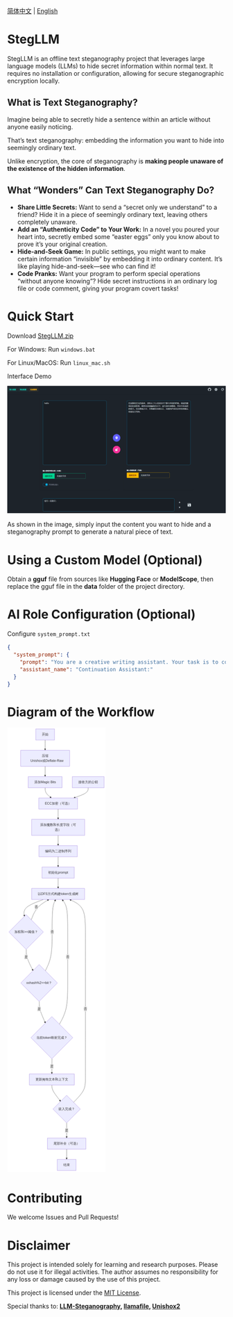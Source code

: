 [简体中文](README.md) | [English](README_en.md)
# StegLLM

StegLLM is an offline text steganography project that leverages large language models (LLMs) to hide secret information within normal text. It requires no installation or configuration, allowing for secure steganographic encryption locally.

## What is Text Steganography?

Imagine being able to secretly hide a sentence within an article without anyone easily noticing.

That’s text steganography: embedding the information you want to hide into seemingly ordinary text.

Unlike encryption, the core of steganography is **making people unaware of the existence of the hidden information**.

## What “Wonders” Can Text Steganography Do?

*   **Share Little Secrets:** Want to send a “secret only we understand” to a friend? Hide it in a piece of seemingly ordinary text, leaving others completely unaware.
*   **Add an “Authenticity Code” to Your Work:** In a novel you poured your heart into, secretly embed some “easter eggs” only you know about to prove it’s your original creation.
*   **Hide-and-Seek Game:** In public settings, you might want to make certain information “invisible” by embedding it into ordinary content. It’s like playing hide-and-seek—see who can find it!
*   **Code Pranks:** Want your program to perform special operations “without anyone knowing”? Hide secret instructions in an ordinary log file or code comment, giving your program covert tasks!

# Quick Start

Download [StegLLM.zip](https://github.com/Rin313/StegLLM/releases)

For Windows: Run `windows.bat`

For Linux/MacOS: Run `linux_mac.sh`

Interface Demo

![StegLLM](img.png "Interface Demo")

As shown in the image, simply input the content you want to hide and a steganography prompt to generate a natural piece of text.

# Using a Custom Model (Optional)

Obtain a **gguf** file from sources like **Hugging Face** or **ModelScope**, then replace the gguf file in the **data** folder of the project directory.

# AI Role Configuration (Optional)

Configure `system_prompt.txt`

```json
{
  "system_prompt": {
    "prompt": "You are a creative writing assistant. Your task is to continue the input text in a natural, fluent, and imaginative way, following the style and tone of the input. If the input is empty, start a new story or paragraph creatively. Ensure your continuation is grammatically correct and engaging, using natural language expressions.",
    "assistant_name": "Continuation Assistant:"
  }
}
```

# Diagram of the Workflow

![StegLLM](mermaid.png "StegLLM Workflow Diagram")

# Contributing

We welcome Issues and Pull Requests!

# Disclaimer

This project is intended solely for learning and research purposes. Please do not use it for illegal activities. The author assumes no responsibility for any loss or damage caused by the use of this project.

This project is licensed under the [MIT License](LICENSE).

Special thanks to: **[LLM-Steganography](https://github.com/HighDoping/LLM-Steganography/), [llamafile](https://github.com/Mozilla-Ocho/llamafile), [Unishox2](https://github.com/siara-cc/Unishox2)**